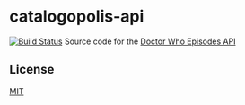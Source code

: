 # catalogopolis-api
[![Build Status](https://travis-ci.org/dana-ross/catalogopolis-api.svg?branch=master)](https://travis-ci.org/dana-ross/catalogopolis-api)
Source code for the [Doctor Who Episodes API](https://api.catalogopolis.xyz)

## License

[MIT](https://opensource.org/licenses/MIT/)
